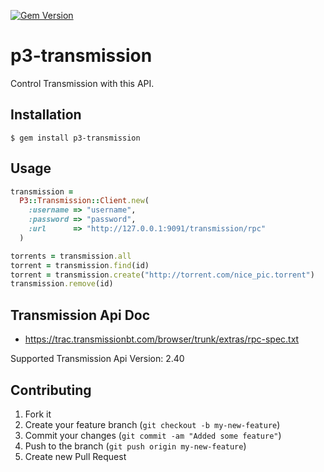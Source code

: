 [![Gem Version](https://badge.fury.io/rb/p3-transmission.svg)](http://badge.fury.io/rb/p3-transmission)

# p3-transmission

Control Transmission with this API.

## Installation

    $ gem install p3-transmission

## Usage

``` ruby
transmission =
  P3::Transmission::Client.new(
    :username => "username",
    :password => "password",
    :url      => "http://127.0.0.1:9091/transmission/rpc"
  )

torrents = transmission.all
torrent = transmission.find(id)
torrent = transmission.create("http://torrent.com/nice_pic.torrent")
transmission.remove(id)
```

## Transmission Api Doc

* https://trac.transmissionbt.com/browser/trunk/extras/rpc-spec.txt

Supported Transmission Api Version: 2.40

## Contributing

1. Fork it
2. Create your feature branch (`git checkout -b my-new-feature`)
3. Commit your changes (`git commit -am "Added some feature"`)
4. Push to the branch (`git push origin my-new-feature`)
5. Create new Pull Request
